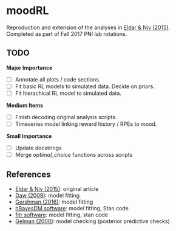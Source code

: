 # moodRL
Reproduction and extension of the analyses in [Eldar & Niv (2015)](https://www.nature.com/articles/ncomms7149). Completed as part of Fall 2017 PNI lab rotations. 

## TODO
**Major Importance**
- [ ] Annotate all plots / code sections.
- [ ] Fit basic RL models to simulated data. Decide on priors.
- [ ] Fit hierachical RL model to simulated data.

**Medium Items**
- [ ] Finish decoding original analysis scripts.
- [ ] Timeseries model linking reward history / RPEs to mood.

**Small Importance**
- [ ] Update docstrings 
- [ ] Merge *optimal_choice* functions across scripts

## References
- [Eldar & Niv (2015)](https://www.nature.com/articles/ncomms7149): original article
- [Daw (2009)](http://www.cns.nyu.edu/~daw/d10.pdf): model fitting
- [Gershman (2016)](http://www.sciencedirect.com/science/article/pii/S0022249616000080): model fitting
- [hBayesDM software](https://github.com/CCS-Lab/hBayesDM): model fitting, Stan code
- [fitr software](https://github.com/abrahamnunes/fitr): model fitting, stan code
- [Gelman (2000)](http://www.stat.columbia.edu/~gelman/research/published/dogs.pdf): model checking (posterior predictive checks) 